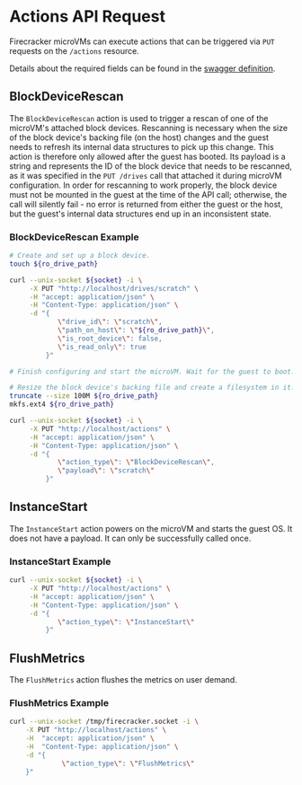 # Actions API Request

Firecracker microVMs can execute actions that can be triggered via `PUT`
requests on the `/actions` resource.

Details about the required fields can be found in the
[swagger definition](../../api_server/swagger/firecracker.yaml).

## BlockDeviceRescan

The `BlockDeviceRescan` action is used to trigger a rescan of one of the
microVM's attached block devices. Rescanning is necessary when the size of the
block device's backing file (on the host) changes and the guest needs to
refresh its internal data structures to pick up this change. This action is
therefore only allowed after the guest has booted. Its payload is a string and
represents the ID of the block device that needs to be rescanned, as it was
specified in the `PUT /drives` call that attached it during microVM
configuration. In order for rescanning to work properly, the block device must
not be mounted in the guest at the time of the API call; otherwise, the call
will silently fail - no error is returned from either the guest or the host,
but the guest's internal data structures end up in an inconsistent state.

### BlockDeviceRescan Example

```bash
# Create and set up a block device.
touch ${ro_drive_path}

curl --unix-socket ${socket} -i \
     -X PUT "http://localhost/drives/scratch" \
     -H "accept: application/json" \
     -H "Content-Type: application/json" \
     -d "{
            \"drive_id\": \"scratch\",
            \"path_on_host\": \"${ro_drive_path}\",
            \"is_root_device\": false,
            \"is_read_only\": true
         }"

# Finish configuring and start the microVM. Wait for the guest to boot.

# Resize the block device's backing file and create a filesystem in it.
truncate --size 100M ${ro_drive_path}
mkfs.ext4 ${ro_drive_path}

curl --unix-socket ${socket} -i \
     -X PUT "http://localhost/actions" \
     -H "accept: application/json" \
     -H "Content-Type: application/json" \
     -d "{
            \"action_type\": \"BlockDeviceRescan\",
            \"payload\": \"scratch\"
         }"
```

## InstanceStart

The `InstanceStart` action powers on the microVM and starts the guest OS. It
does not have a payload. It can only be successfully called once.

### InstanceStart Example

```bash
curl --unix-socket ${socket} -i \
     -X PUT "http://localhost/actions" \
     -H "accept: application/json" \
     -H "Content-Type: application/json" \
     -d "{
            \"action_type\": \"InstanceStart\"
         }"
```

## FlushMetrics

The `FlushMetrics` action flushes the metrics on user demand.

### FlushMetrics Example

```bash
curl --unix-socket /tmp/firecracker.socket -i \
    -X PUT "http://localhost/actions" \
    -H  "accept: application/json" \
    -H  "Content-Type: application/json" \
    -d "{
             \"action_type\": \"FlushMetrics\"
    }"
```
